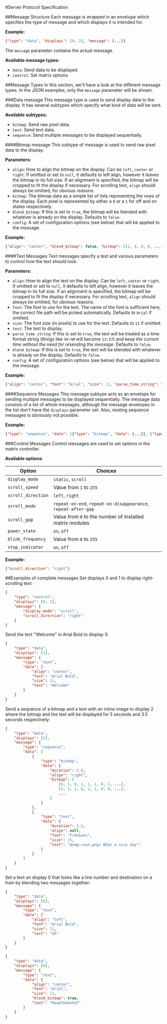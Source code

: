 #Server Protocol Specification

##Message Structure
Each message is wrapped in an envelope which specifies the type of message and which displays it is intended for.

**Example:**
```json
{"type": "data", "displays": [0, 2], "message": {...}}
```

The `message` parameter contains the actual message.

**Available message types:**

* `data`: Send data to be displayed
* `control`: Set matrix options

##Message Types
In this section, we'll have a look at the different message types. In the JSON examples, only the `message` parameter will be shown.

###Data message
This message type is used to send display data to the display. It has several subtypes which specify what kind of data will be sent.

**Available subtypes:**

* `bitmap`: Send raw pixel data.
* `text`: Send text data.
* `sequence`: Send multiple messages to be displayed sequentially.

####Bitmap message
This subtype of message is used to send raw pixel data to the display.

**Parameters:**

* `align`: How to align the bitmap on the display. Can be `left`, `center` or `right`. If omitted or set to `null`, it defaults to left align, however it leaves the bitmap in its full size. If an alignment is specified, the bitmap will be cropped to fit the display if necessary. For scrolling text, `align` should always be omitted, for obvious reasons.
* `bitmap`: The bitmap data as a simple list of lists representing the rows of the display.
Each pixel is represented by either a `0` or a `1` for off and on states respectively.
* `blend_bitmap`: If this is set to `true`, the bitmap will be blended with whatever is already on the display. Defaults to `false`.
* `config`: A set of configuration options (see below) that will be applied to the message.

**Example:**
```json
{"align": "center", "blend_bitmap": false, "bitmap": [[1, 0, 0, 0, ...], [0, 1, 1, 0, ...], ...]}
```

####Text Messages
Text messages specify a text and various parameters to control how the text should look.

**Parameters:**

* `align`: How to align the text on the display. Can be `left`, `center` or `right`. If omitted or set to `null`, it defaults to left align, however it leaves the bitmap in its full size. If an alignment is specified, the bitmap will be cropped to fit the display if necessary. For scrolling text, `align` should always be omitted, for obvious reasons.
* `font`: The font to use for the text. The name of the font is sufficient here, the correct file path will be picked automatically. Defaults to `Arial` if omitted.
* `size`: The font size (in pixels) to use for the text. Defaults to `11` if omitted.
* `text`: The text to display.
* `parse_time_string`: If this is set to `true`, the text will be treated as a time format string (things like `%H:%M` will become `13:37`) *and keep the current time without the need for resending the message*. Defaults to `false`.
* `blend_bitmap`: If this is set to `true`, the text will be blended with whatever is already on the display. Defaults to `false`.
* `config`: A set of configuration options (see below) that will be applied to the message.

**Example:**
```json
{"align": "center", "font": "Arial", "size": 11, "parse_time_string": true, "blend_bitmap": false, "text": "Current Time: %H:%M", "config": {"display_mode": "scroll"}}
```

####Sequence Messages
This message subtype acts as an envelope for sending multiple messages to be displayed sequentially.
The message data consists of a list of whole messages, although the message envelopes in the list don't have the `displays`
parameter set. Also, nesting sequence messages is obviously not possible.

**Example:**
```json
{"type": "sequence", "data": [{"type": "bitmap", "data": {...}}, {"type": "text", "data": {...}}]}
```

###Control Messages
Control messages are used to set options in the matrix controller.

**Available options:**

Option|Choices
------|-------
`display_mode`|`static`, `scroll`
`scroll_speed`|Value from `1` to `255`
`scroll_direction`|`left`, `right`
`scroll_mode`|`repeat-on-end`, `repeat-on-disappearance`, `repeat-after-gap`
`scroll_gap`|Value from `0` to the number of installed matrix modules
`power_state`|`on`, `off`
`blink_frequency`|Value from `0` to `255`
`stop_indicator`|`on`, `off`

**Example:**
```json
{"scroll_direction": "right"}
```

##Examples of complete messages
Set displays 0 and 1 to display right-scrolling text:
```json
{
	"type": "control",
	"displays": [0, 1],
	"message": {
		"display_mode": "scroll",
		"scroll_direction": "right"
	}
}
```

Send the text "Welcome" in Arial Bold to display 3:
```json
{
	"type": "data",
	"displays": [3],
	"message": {
		"type": "text",
		"data": {
			"align": "center",
			"font": "Arial Bold",
			"size": 11,
			"text": "Welcome"
		}
	}
}
```

Send a sequence of a bitmap and a text with an inline image to display 2 where the bitmap and the text will be displayed for 5 seconds and 3.5 seconds respectively:
```json
{
	"type": "data",
	"displays": [2],
	"message": {
		"type": "sequence",
		"data": [
			{
				"type": "bitmap",
				"data": {
					"duration": 5.0,
					"align": "right",
					"bitmap": [
						[0, 1, 0, 1, 1, 1, 0, 1, ...],
						[1, 1, 1, 0, 1, 1, 0, 0, ...],
						...
					]
				}
			},
			{
				"type": "text",
				"data": {
					"duration": 3.5,
					"align": null,
					"font": "FreeSans",
					"size": 11,
					"text": "@img:<sun.png> What a nice day!"
				}
			}
		]
	}
}
```

Set a text on display 0 that looks like a line number and destination on a train by blending two messages together:
```json
{
	"type": "data",
	"displays": [0],
	"message": {
		"type": "text",
		"data": {
			"align": "left",
			"font": "Arial Bold",
			"size": 11,
			"text": "U5"
		}
	}
}
```
```json
{
	"type": "data",
	"displays": [0],
	"message": {
		"type": "text",
		"data": {
			"align": "center",
			"font": "Arial",
			"size": 11,
			"blend_bitmap": true,
			"text": "Hauptbahnhof"
		}
	}
}
```